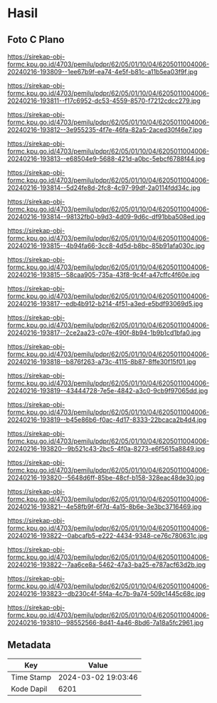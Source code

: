 # Hasil

## Foto C Plano

https://sirekap-obj-formc.kpu.go.id/4703/pemilu/pdpr/62/05/01/10/04/6205011004006-20240216-193809--1ee67b9f-ea74-4e5f-b81c-a11b5ea03f9f.jpg

https://sirekap-obj-formc.kpu.go.id/4703/pemilu/pdpr/62/05/01/10/04/6205011004006-20240216-193811--f17c6952-dc53-4559-8570-f7212cdcc279.jpg

https://sirekap-obj-formc.kpu.go.id/4703/pemilu/pdpr/62/05/01/10/04/6205011004006-20240216-193812--3e955235-4f7e-46fa-82a5-2aced30f46e7.jpg

https://sirekap-obj-formc.kpu.go.id/4703/pemilu/pdpr/62/05/01/10/04/6205011004006-20240216-193813--e68504e9-5688-421d-a0bc-5ebcf6788f44.jpg

https://sirekap-obj-formc.kpu.go.id/4703/pemilu/pdpr/62/05/01/10/04/6205011004006-20240216-193814--5d24fe8d-2fc8-4c97-99df-2a0114fdd34c.jpg

https://sirekap-obj-formc.kpu.go.id/4703/pemilu/pdpr/62/05/01/10/04/6205011004006-20240216-193814--98132fb0-b9d3-4d09-9d6c-df91bba508ed.jpg

https://sirekap-obj-formc.kpu.go.id/4703/pemilu/pdpr/62/05/01/10/04/6205011004006-20240216-193815--4b94fa66-3cc8-4d5d-b8bc-85b91afa030c.jpg

https://sirekap-obj-formc.kpu.go.id/4703/pemilu/pdpr/62/05/01/10/04/6205011004006-20240216-193815--58caa905-735a-43f8-9c4f-a47cffc4f60e.jpg

https://sirekap-obj-formc.kpu.go.id/4703/pemilu/pdpr/62/05/01/10/04/6205011004006-20240216-193817--edb4b912-b214-4f51-a3ed-e5bdf93069d5.jpg

https://sirekap-obj-formc.kpu.go.id/4703/pemilu/pdpr/62/05/01/10/04/6205011004006-20240216-193817--2ce2aa23-c07e-490f-8b94-1b9b1cd1bfa0.jpg

https://sirekap-obj-formc.kpu.go.id/4703/pemilu/pdpr/62/05/01/10/04/6205011004006-20240216-193818--b876f263-a73c-4115-8b87-8ffe30f15f01.jpg

https://sirekap-obj-formc.kpu.go.id/4703/pemilu/pdpr/62/05/01/10/04/6205011004006-20240216-193819--43444728-7e5e-4842-a3c0-9cb9f97065dd.jpg

https://sirekap-obj-formc.kpu.go.id/4703/pemilu/pdpr/62/05/01/10/04/6205011004006-20240216-193819--b45e86b6-f0ac-4d17-8333-22bcaca2b4d4.jpg

https://sirekap-obj-formc.kpu.go.id/4703/pemilu/pdpr/62/05/01/10/04/6205011004006-20240216-193820--9b521c43-2bc5-4f0a-8273-e6f5615a8849.jpg

https://sirekap-obj-formc.kpu.go.id/4703/pemilu/pdpr/62/05/01/10/04/6205011004006-20240216-193820--5648d6ff-85be-48cf-b158-328eac48de30.jpg

https://sirekap-obj-formc.kpu.go.id/4703/pemilu/pdpr/62/05/01/10/04/6205011004006-20240216-193821--4e58fb9f-6f7d-4a15-8b6e-3e3bc3716469.jpg

https://sirekap-obj-formc.kpu.go.id/4703/pemilu/pdpr/62/05/01/10/04/6205011004006-20240216-193822--0abcafb5-e222-4434-9348-ce76c780631c.jpg

https://sirekap-obj-formc.kpu.go.id/4703/pemilu/pdpr/62/05/01/10/04/6205011004006-20240216-193822--7aa6ce8a-5462-47a3-ba25-e787acf63d2b.jpg

https://sirekap-obj-formc.kpu.go.id/4703/pemilu/pdpr/62/05/01/10/04/6205011004006-20240216-193823--db230c4f-5f4a-4c7b-9a74-509c1445c68c.jpg

https://sirekap-obj-formc.kpu.go.id/4703/pemilu/pdpr/62/05/01/10/04/6205011004006-20240216-193810--98552566-8d41-4a46-8bd6-7a18a5fc2961.jpg


## Metadata

| Key        | Value               |
| ---------- | ------------------- |
| Time Stamp | 2024-03-02 19:03:46 |
| Kode Dapil | 6201                |



